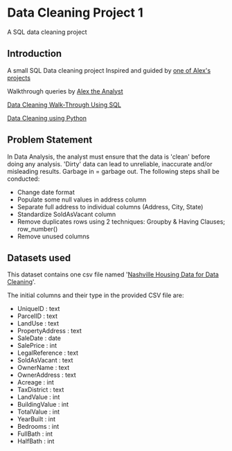 # Data Cleaning Project 1
A SQL data cleaning project

## Introduction
A small SQL Data cleaning project 
Inspired and guided by [one of Alex's projects](https://github.com/AlexTheAnalyst/PortfolioProjects)

Walkthrough queries by [Alex the Analyst](https://www.youtube.com/watch?v=8rO7ztF4NtU&t=677s)

[Data Cleaning Walk-Through Using SQL](https://github.com/shandarren/resume/blob/main/Data%20Cleaning%20Folder/Project_1/DATA_CLEANING.md)

[Data Cleaning using Python](https://github.com/shandarren/resume/blob/main/Data%20Cleaning%20Folder/Project_1/DataCleaningProject%201.ipynb)


## Problem Statement

In Data Analysis, the analyst must ensure that the data is 'clean' before doing any analysis.  'Dirty' data can lead to unreliable, inaccurate and/or misleading results.  Garbage in = garbage out. The following steps shall be conducted:

- Change date format
- Populate some null values in address column
- Separate full address to individual columns (Address, City, State)
- Standardize SoldAsVacant column
- Remove duplicates rows using 2 techniques: Groupby & Having Clauses; row_number()
- Remove unused columns

## Datasets used
This dataset contains one csv file named '[Nashville Housing Data for Data Cleaning](https://github.com/AlexTheAnalyst/PortfolioProjects/blob/main/Nashville%20Housing%20Data%20for%20Data%20Cleaning.xlsx)'.

The initial columns and their type in the provided CSV file are:
- UniqueID : text
- ParcelID : text
-	LandUse	: text
-	PropertyAddress	: text
-	SaleDate	: date
-	SalePrice	: int
-	LegalReference	: text
-	SoldAsVacant	: text
-	OwnerName	: text
-	OwnerAddress	: text
-	Acreage	: int
-	TaxDistrict	: text
-	LandValue	: int
-	BuildingValue	: int
-	TotalValue	: int
-	YearBuilt	: int
-	Bedrooms	: int
-	FullBath	: int
-	HalfBath  : int
